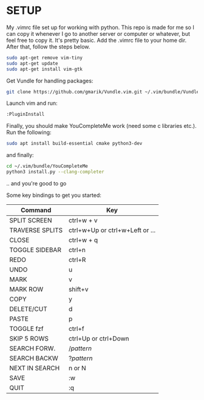 # SETUP
My .vimrc file set up for working with python. This repo is made for me so I can copy it whenever I go to another server or computer or whatever, but feel free to copy it. It's pretty basic.
Add the .vimrc file to your home dir. After that, follow the steps below.

```bash
sudo apt-get remove vim-tiny
sudo apt-get update
sudo apt-get install vim-gtk
```

Get Vundle for handling packages:

```bash
git clone https://github.com/gmarik/Vundle.vim.git ~/.vim/bundle/Vundle.vim
```

Launch vim and run:

```Bash
:PluginInstall
```

Finally, you should make YouCompleteMe work (need some c libraries etc.). Run the following:
```Bash
sudo apt install build-essential cmake python3-dev
```
and finally:

```Bash
cd ~/.vim/bundle/YouCompleteMe
python3 install.py --clang-completer
```

.. and you're good to go

Some key bindings to get you started:

|Command		|Key				|
|-----------------------|-------------------------------|
|SPLIT SCREEN		|ctrl+w + v			|
|TRAVERSE SPLITS	|ctrl+w+Up or ctrl+w+Left or ...|
|CLOSE			|ctrl+w + q			|
|TOGGLE SIDEBAR		|ctrl+n				|
|REDO			|ctrl+R				|
|UNDO			|u				|
|MARK			|v				|
|MARK ROW		|shift+v			|
|COPY			|y				|
|DELETE/CUT		|d				|
|PASTE			|p				|
|TOGGLE fzf		|ctrl+f				|
|SKIP 5 ROWS		|ctrl+Up or ctrl+Down		|
|SEARCH FORW.  		|/*pattern*			|
|SEARCH BACKW  		|?*pattern*			|
|NEXT IN SEARCH		|n or N				|
|SAVE			|:w				|
|QUIT			|:q				|

